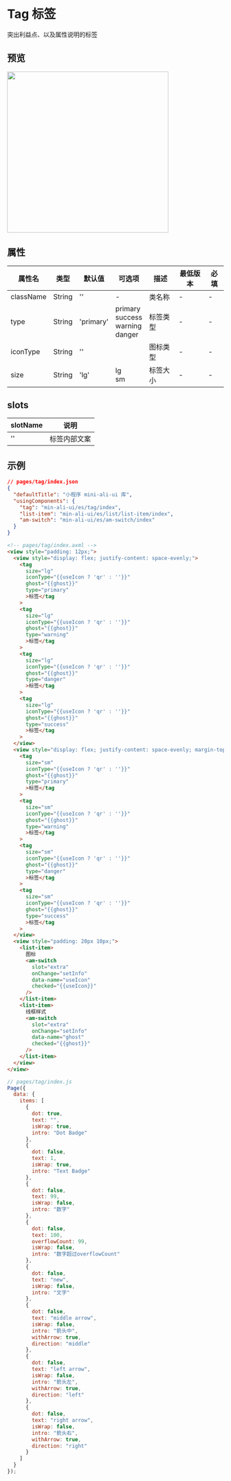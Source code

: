 # Tag 标签

突出利益点、以及属性说明的标签

## 预览

<img width="375" src="https://gw.alipayobjects.com/mdn/rms_ce4c6f/afts/img/A*DT2tRpvTjswAAAAAAAAAAABkARQnAQ">

## 属性

| 属性名    | 类型   | 默认值    | 可选项                                        | 描述     | 最低版本 | 必填 |
| --------- | ------ | --------- | --------------------------------------------- | -------- | -------- | ---- |
| className | String | ''        | -                                             | 类名称   | -        | -    |
| type      | String | 'primary' | primary<br />success<br />warning<br />danger | 标签类型 | -        | -    |
| iconType  | String | ''        |                                               | 图标类型 | -        | -    |
| size      | String | 'lg'      | lg<br />sm                                    | 标签大小 | -        | -    |

## slots

| slotName | 说明         |
| -------- | ------------ |
| ''       | 标签内部文案 |

## 示例

```json
// pages/tag/index.json
{
  "defaultTitle": "小程序 mini-ali-ui 库",
  "usingComponents": {
    "tag": "min-ali-ui/es/tag/index",
    "list-item": "min-ali-ui/es/list/list-item/index",
    "am-switch": "min-ali-ui/es/am-switch/index"
  }
}
```

```html
<!-- pages/tag/index.axml -->
<view style="padding: 12px;">
  <view style="display: flex; justify-content: space-evenly;">
    <tag
      size="lg"
      iconType="{{useIcon ? 'qr' : ''}}"
      ghost="{{ghost}}"
      type="primary"
      >标签</tag
    >
    <tag
      size="lg"
      iconType="{{useIcon ? 'qr' : ''}}"
      ghost="{{ghost}}"
      type="warning"
      >标签</tag
    >
    <tag
      size="lg"
      iconType="{{useIcon ? 'qr' : ''}}"
      ghost="{{ghost}}"
      type="danger"
      >标签</tag
    >
    <tag
      size="lg"
      iconType="{{useIcon ? 'qr' : ''}}"
      ghost="{{ghost}}"
      type="success"
      >标签</tag
    >
  </view>
  <view style="display: flex; justify-content: space-evenly; margin-top: 20px;">
    <tag
      size="sm"
      iconType="{{useIcon ? 'qr' : ''}}"
      ghost="{{ghost}}"
      type="primary"
      >标签</tag
    >
    <tag
      size="sm"
      iconType="{{useIcon ? 'qr' : ''}}"
      ghost="{{ghost}}"
      type="warning"
      >标签</tag
    >
    <tag
      size="sm"
      iconType="{{useIcon ? 'qr' : ''}}"
      ghost="{{ghost}}"
      type="danger"
      >标签</tag
    >
    <tag
      size="sm"
      iconType="{{useIcon ? 'qr' : ''}}"
      ghost="{{ghost}}"
      type="success"
      >标签</tag
    >
  </view>
  <view style="padding: 20px 10px;">
    <list-item>
      图标
      <am-switch
        slot="extra"
        onChange="setInfo"
        data-name="useIcon"
        checked="{{useIcon}}"
      />
    </list-item>
    <list-item>
      线框样式
      <am-switch
        slot="extra"
        onChange="setInfo"
        data-name="ghost"
        checked="{{ghost}}"
      />
    </list-item>
  </view>
</view>
```

```javascript
// pages/tag/index.js
Page({
  data: {
    items: [
      {
        dot: true,
        text: "",
        isWrap: true,
        intro: "Dot Badge"
      },
      {
        dot: false,
        text: 1,
        isWrap: true,
        intro: "Text Badge"
      },
      {
        dot: false,
        text: 99,
        isWrap: false,
        intro: "数字"
      },
      {
        dot: false,
        text: 100,
        overflowCount: 99,
        isWrap: false,
        intro: "数字超过overflowCount"
      },
      {
        dot: false,
        text: "new",
        isWrap: false,
        intro: "文字"
      },
      {
        dot: false,
        text: "middle arrow",
        isWrap: false,
        intro: "箭头中",
        withArrow: true,
        direction: "middle"
      },
      {
        dot: false,
        text: "left arrow",
        isWrap: false,
        intro: "箭头左",
        withArrow: true,
        direction: "left"
      },
      {
        dot: false,
        text: "right arrow",
        isWrap: false,
        intro: "箭头右",
        withArrow: true,
        direction: "right"
      }
    ]
  }
});
```
